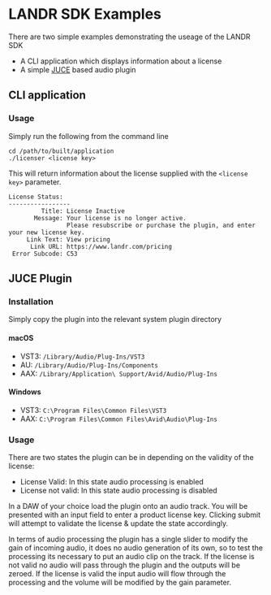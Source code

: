 # LANDR SDK Examples

There are two simple examples demonstrating the useage of the LANDR SDK
- A CLI application which displays information about a license
- A simple [JUCE](https://juce.com/) based audio plugin 

## CLI application

### Usage

Simply run the following from the command line

```
cd /path/to/built/application
./licenser <license key>
```

This will return information about the license supplied with the `<license key>` parameter.

```
License Status:
-----------------
         Title: License Inactive
       Message: Your license is no longer active.
                Please resubscribe or purchase the plugin, and enter your new license key.
     Link Text: View pricing
      Link URL: https://www.landr.com/pricing
 Error Subcode: C53
```

## JUCE Plugin
### Installation

Simply copy the plugin into the relevant system plugin directory

#### macOS

- VST3: `/Library/Audio/Plug-Ins/VST3`
- AU: `/Library/Audio/Plug-Ins/Components`
- AAX: `/Library/Application\ Support/Avid/Audio/Plug-Ins`

#### Windows

- VST3: `C:\Program Files\Common Files\VST3`
- AAX: `C:\Program Files\Common Files\Avid\Audio\Plug-Ins`

### Usage

There are two states the plugin can be in depending on the validity of the license: 
- License Valid: In this state audio processing is enabled
- License not valid: In this state audio processing is disabled

In a DAW of your choice load the plugin onto an audio track. You will be presented with an input field to enter a product license key. Clicking submit will attempt to validate the license & update the state accordingly.

In terms of audio processing the plugin has a single slider to modify the gain of incoming audio, it does no audio generation of its own, so to test the processing its necessary to put an audio clip on the track. If the license is not valid no audio will pass through the plugin and the outputs will be zeroed. If the license is valid the input audio will flow through the processing and the volume will be modified by the gain parameter. 

